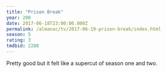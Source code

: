 ```yaml
---
title: "Prison Break"
year: 200
date: 2017-06-18T23:00:00.000Z
permalink: /almanac/tv/2017-06-19-prison-break/index.html
season: 5
rating: 3
tmdbid: 2288
---
```


Pretty good but it felt like a supercut of season one and two.